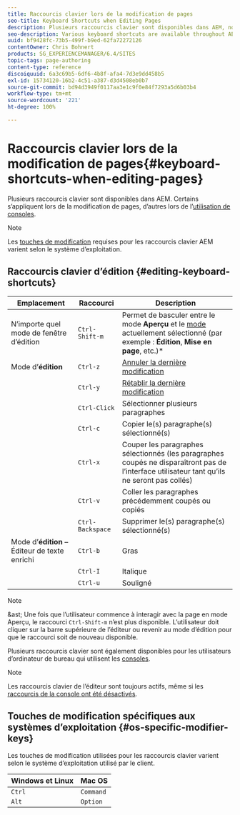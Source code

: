 ```yaml
---
title: Raccourcis clavier lors de la modification de pages
seo-title: Keyboard Shortcuts when Editing Pages
description: Plusieurs raccourcis clavier sont disponibles dans AEM, notamment pour la modification de pages.
seo-description: Various keyboard shortcuts are available throughout AEM, including some for page editing
uuid: bf9428fc-73b5-499f-b9ed-62fa72272126
contentOwner: Chris Bohnert
products: SG_EXPERIENCEMANAGER/6.4/SITES
topic-tags: page-authoring
content-type: reference
discoiquuid: 6a3c69b5-6df6-4b8f-afa4-7d3e9dd458b5
exl-id: 15734120-16b2-4c51-a387-d3d4508eb0b7
source-git-commit: bd94d3949f0117aa3e1c9f0e84f7293a5d6b03b4
workflow-type: tm+mt
source-wordcount: '221'
ht-degree: 100%

---
```


# Raccourcis clavier lors de la modification de pages{#keyboard-shortcuts-when-editing-pages}

Plusieurs raccourcis clavier sont disponibles dans AEM. Certains s’appliquent lors de la modification de pages, d’autres lors de l’[utilisation de consoles](/help/sites-authoring/keyboard-shortcuts.md).

>[!NOTE]
>
>Les [touches de modification](/help/sites-authoring/page-authoring-keyboard-shortcuts.md#os-specific-modifier-keys) requises pour les raccourcis clavier AEM varient selon le système d’exploitation.

## Raccourcis clavier d’édition {#editing-keyboard-shortcuts}

| Emplacement | Raccourci | Description |
|---|---|---|
| N’importe quel mode de fenêtre d’édition | `Ctrl-Shift-m` | Permet de basculer entre le mode **Aperçu** et le [mode](/help/sites-authoring/author-environment-tools.md#page-modes)</a> actuellement sélectionné (par exemple : **Édition**, **Mise en page**, etc.)* |
| Mode d’**édition** | `Ctrl-z` | [Annuler la dernière modification](/help/sites-authoring/editing-content.md#undoing-and-redoing-page-edits) |
|  | `Ctrl-y` | [Rétablir la dernière modification](/help/sites-authoring/editing-content.md#undoing-and-redoing-page-edits) |
|  | `Ctrl-Click` | Sélectionner plusieurs paragraphes |
|  | `Ctrl-c` | Copier le(s) paragraphe(s) sélectionné(s) |
|  | `Ctrl-x` | Couper les paragraphes sélectionnés (les paragraphes coupés ne disparaîtront pas de l’interface utilisateur tant qu’ils ne seront pas collés) |
|  | `Ctrl-v` | Coller les paragraphes précédemment coupés ou copiés |
|  | `Ctrl-Backspace` | Supprimer le(s) paragraphe(s) sélectionné(s) |
| Mode d’**édition** – Éditeur de texte enrichi | `Ctrl-b` | Gras |
|  | `Ctrl-I` | Italique |
|  | `Ctrl-u` | Souligné |

>[!NOTE]
>
>&amp;ast; Une fois que l’utilisateur commence à interagir avec la page en mode Aperçu, le raccourci `Ctrl-Shift-m` n’est plus disponible. L’utilisateur doit cliquer sur la barre supérieure de l’éditeur ou revenir au mode d’édition pour que le raccourci soit de nouveau disponible.

Plusieurs raccourcis clavier sont également disponibles pour les utilisateurs d’ordinateur de bureau qui utilisent les [consoles](/help/sites-authoring/keyboard-shortcuts.md).

>[!NOTE]
>
>Les raccourcis clavier de l’éditeur sont toujours actifs, même si les [raccourcis de la console ont été désactivés](/help/sites-authoring/keyboard-shortcuts.md#deactivating-keyboard-shortcuts).

## Touches de modification spécifiques aux systèmes d’exploitation {#os-specific-modifier-keys}

Les touches de modification utilisées pour les raccourcis clavier varient selon le système d’exploitation utilisé par le client.

| Windows et Linux | Mac OS |
|---|---|
| `Ctrl` | `Command` |
| `Alt` | `Option` |
